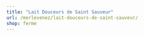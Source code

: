 ```yaml
---
title: "Lait Douceurs de Saint Sauveur"
url: /merlevenez/lait-douceurs-de-saint-sauveur/
shop: ferme
---
```

